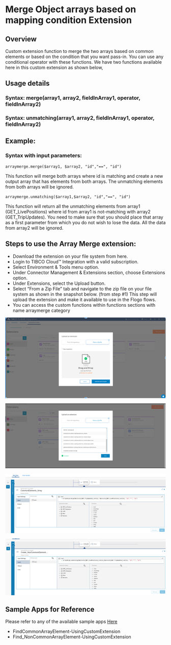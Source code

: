 # Merge Object arrays based on mapping condition Extension


## Overview
Custom extension function to merge the two arrays based on common elements or based on the condition that you want pass-in. You can use any conditional operator with these functions.
We have two functions available here in this custom extension as shown below,
## Usage details

### Syntax: merge(array1, array2, fieldInArray1, operator, fieldInArray2)
### Syntax: unmatching(array1, array2, fieldInArray1, operator, fieldInArray2)

## Example:
### Syntax with input parameters: 
    arraymerge.merge($array1, $array2, "id","==", "id")
   This function will merge both arrays where id is matching and create a new output array that has elements from both arrays. 
   The unmatching elements from both arrays will be ignored.

    arraymerge.unmatching($array1,$array2, "id","==", "id")
  This function will return all the unmatching elements from array1 (GET_LivePositions) where id from array1 is not-matching with array2 (GET_TripUpdates). 
  You need to make sure that you should place that array as a first parameter  from which you do not wish to lose the data. All the data from array2 will be ignored. 

## Steps to use the Array Merge extension:
* Download the extension on your file system from here.
* Login to TIBCO Cloud™ Integration with a valid subscription. 
* Select Environment & Tools menu option.
* Under Connector Management & Extensions section, choose Extensions option. 
* Under Extensions, select the Upload button. 
* Select “From a Zip File” tab and navigate to the zip file on your file system as shown in the snapshot below. (from step #1) This step will upload the extension and make it available to use in the Flogo flows. 
* You can access the custom functions within functions sections with name arraymerge category

![Select the extension](images/1.png)

![Upload & Compile the extension](images/2.png)

![Usage of the merge function](images/4.png)

![Usage of the unmatch function](images/5.png)

## Sample Apps for Reference 

Please refer to any of the available sample apps [Here](https://github.com/TIBCOSoftware/tci-flogo/tree/master/samples/app-dev/Array-Operations)
* FindCommonArrayElement-UsingCustomExtension
* Find_NonCommonArrayElement-UsingCustomExtension
